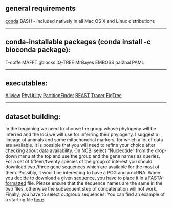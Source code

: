 ## general requirements


[conda](https://docs.conda.io/projects/conda/en/latest/user-guide/install/#)
BASH - included natively in all Mac OS X and Linux distributions

---

## conda-installable packages (conda install -c bioconda package):

T-coffe
MAFFT
gblocks
IQ-TREE
MrBayes
EMBOSS
pal2nal
PAML

---

## executables:

[Aliview](https://github.com/AliView)
[PhyUtility](https://code.google.com/p/phyutility/downloads/list)
[PartitionFinder](http://www.robertlanfear.com/partitionfinder/)
[BEAST](tree.bio.ed.ac.uk/software/beast/)
[Tracer](http://tree.bio.ed.ac.uk/software/tracer/)
[FigTree](http://tree.bio.ed.ac.uk/software/figtree/)

---

## dataset building:

In the beginning we need to choose the group whose phylogeny will be inferred and the loci we will use for inferring their phylogeny. 
I suggest a lineage of animals and some mitochondrial markers, for which a lot of data are available. 
It is possible that you will need to refine your choice after checking about data availability.
On [NCBI](https://www.ncbi.nlm.nih.gov/) select “Nucleotide” from the drop-down menu at the top and use the group and the gene names as queries.
For a set of fifteen/twenty species of the group of interest you should download two /three gene sequences which are available for the most of them. 
Possibly, it would be interesting to have a PCG and a ncRNA. When you decide to download a given sequence, you have to place it in a [FASTA-formatted](https://en.wikipedia.org/wiki/FASTA_format) file.
Please ensure that the sequence names are the same in the two files, otherwise the subsequent step of concatenation will not work.
Finally, you have to select outgroup sequences. You can find an example of a starting file [here](https://raw.githubusercontent.com/for-giobbe/phy/master/unaligned_genes/CO1_total.fasta).